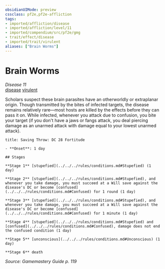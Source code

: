 ```yaml
---
obsidianUIMode: preview
cssclass: pf2e,pf2e-affliction
tags:
- imported/affliction/disease
- imported/affliction/level/11
- imported/compendium/src/pf2e/gmg
- trait/effect/disease
- imported/trait/virulent
aliases: ["Brain Worms"]
---
```

# Brain Worms
*Disease 11*  
[disease](rules/traits/disease.md)  [virulent](virulent.md)  

Scholars suspect these brain parasites have an otherworldly or extraplanar origin. Though transmitted by the bites of infected targets, the disease remains relatively rare—most hosts are killed by the effects before they can pass it on. While infected, whenever you attack due to confusion, you bite your target (if you don't have a jaws or fangs attack, you deal piercing damage as an unarmed attack with damage equal to your lowest unarmed attack).

```ad-inline-affliction
title: Saving Throw: DC 28 Fortitude

- **Onset**: 1 day

## Stages

**Stage 1** [stupefied](../../../rules/conditions.md#Stupefied) (1 day)

**Stage 2** [stupefied](../../../rules/conditions.md#Stupefied), and whenever you take damage, you must succeed at a Will save against the disease's DC or become [confused](../../../rules/conditions.md#Confused) for 1 round (1 day)

**Stage 3** [stupefied](../../../rules/conditions.md#Stupefied), and whenever you take damage, you must succeed at a Will save against the disease's DC or become [confused](../../../rules/conditions.md#Confused) for 1 minute (1 day)

**Stage 4** [stupefied](../../../rules/conditions.md#Stupefied) and [confused](../../../rules/conditions.md#Confused), damage does not end the confused condition (1 day)

**Stage 5** [unconscious](../../../rules/conditions.md#Unconscious) (1 day)

**Stage 6** death
```

*Source: Gamemastery Guide p. 119*
